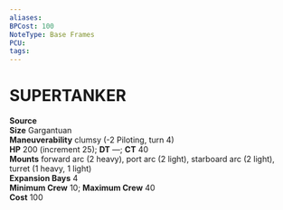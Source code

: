 ```yaml
---
aliases: 
BPCost: 100
NoteType: Base Frames
PCU: 
tags: 
---
```

# SUPERTANKER
**Source**  
**Size** Gargantuan  
**Maneuverability** clumsy (-2 Piloting, turn 4)  
**HP** 200 (increment 25); **DT** —; **CT** 40  
**Mounts** forward arc (2 heavy), port arc (2 light), starboard arc (2 light), turret (1 heavy, 1 light)  
**Expansion Bays** 4  
**Minimum Crew** 10; **Maximum Crew** 40  
**Cost** 100
